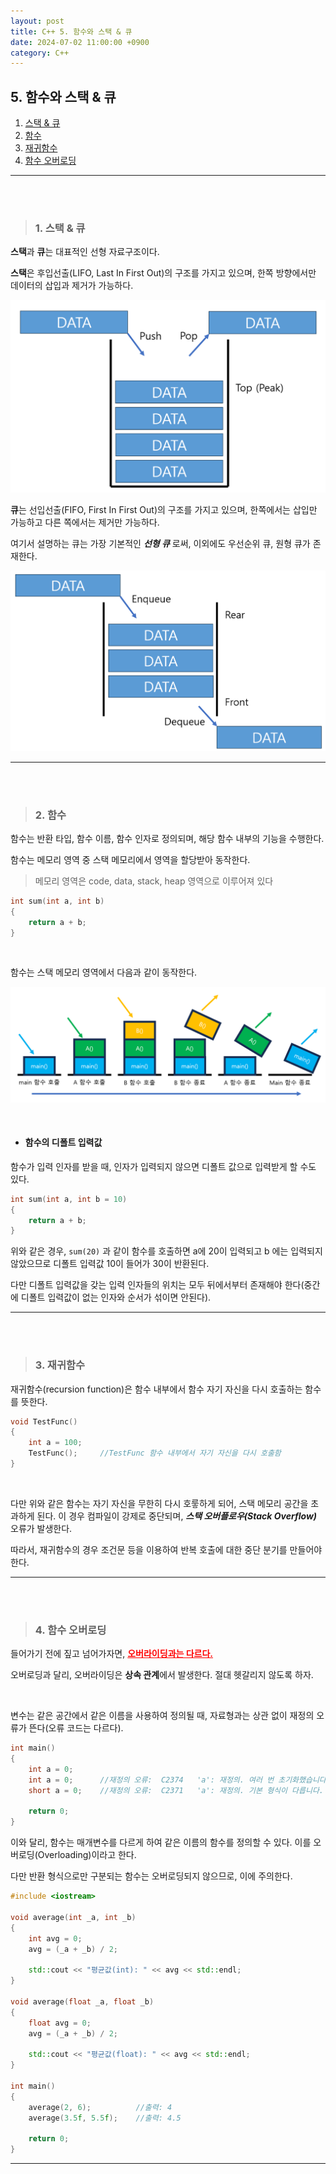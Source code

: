 ```yaml
---
layout: post
title: C++ 5. 함수와 스택 & 큐
date: 2024-07-02 11:00:00 +0900
category: C++
---
```


## 5. 함수와 스택 & 큐

1. [스택 & 큐](#1-스택--큐)
2. [함수](#2-함수)
3. [재귀함수](#3-재귀함수)
4. [함수 오버로딩](#4-함수-오버로딩)


---

<br><br>

>### 1. 스택 & 큐

**스택**과 **큐**는 대표적인 선형 자료구조이다.

**스택**은 후입선출(LIFO, Last In First Out)의 구조를 가지고 있으며, 한쪽 방향에서만 데이터의 삽입과 제거가 가능하다.

![alt text](\public\img\stack.png)

**큐**는 선입선출(FIFO, First In First Out)의 구조를 가지고 있으며, 한쪽에서는 삽입만 가능하고 다른 쪽에서는 제거만 가능하다.

여기서 설명하는 큐는 가장 기본적인 ***선형 큐*** 로써, 이외에도 우선순위 큐, 원형 큐가 존재한다.

![alt text](\public\img\queue.png)





---

<br><br>

>### 2. 함수

함수는 반환 타입, 함수 이름, 함수 인자로 정의되며, 해당 함수 내부의 기능을 수행한다.

함수는 메모리 영역 중 스택 메모리에서 영역을 할당받아 동작한다.

>메모리 영역은 code, data, stack, heap 영역으로 이루어져 있다

```cpp
int sum(int a, int b)
{
    return a + b;
}
```

<br>

함수는 스택 메모리 영역에서 다음과 같이 동작한다.

![alt text](\public\img\function_in_stack.png)


<br>

- #### 함수의 디폴트 입력값

함수가 입력 인자를 받을 때, 인자가 입력되지 않으면 디폴트 값으로 입력받게 할 수도 있다.

```cpp
int sum(int a, int b = 10)
{
    return a + b;
}
```

위와 같은 경우, `sum(20)` 과 같이 함수를 호출하면 a에 20이 입력되고 b 에는 입력되지 않았으므로 디폴트 입력값 10이 들어가 30이 반환된다.

다만 디폴트 입력값을 갖는 입력 인자들의 위치는 모두 뒤에서부터 존재해야 한다(중간에 디폴트 입력값이 없는 인자와 순서가 섞이면 안된다).

---

<br><br>


>### 3. 재귀함수

재귀함수(recursion function)은 함수 내부에서 함수 자기 자신을 다시 호출하는 함수를 뜻한다.

```cpp
void TestFunc()
{
    int a = 100;
    TestFunc();     //TestFunc 함수 내부에서 자기 자신을 다시 호출함
}
```

<br>

다만 위와 같은 함수는 자기 자신을 무한히 다시 호뤃하게 되어, 스택 메모리 공간을 초과하게 된다. 이 경우 컴파일이 강제로 중단되며, ***스택 오버플로우(Stack Overflow)*** 오류가 발생한다.

따라서, 재귀함수의 경우 조건문 등을 이용하여 반복 호출에 대한 중단 분기를 만들어야 한다.


---

<br><br>


>### 4. 함수 오버로딩

들어가기 전에 짚고 넘어가자면, <span style="color:red">**<U>오버라이딩과는 다르다.</U>**</span> 

오버로딩과 달리, 오버라이딩은 **상속 관계**에서 발생한다. 절대 헷갈리지 않도록 하자.

<br>

변수는 같은 공간에서 같은 이름을 사용하여 정의될 때, 자료형과는 상관 없이 재정의 오류가 뜬다(오류 코드는 다르다).

```cpp
int main()
{
	int a = 0;
    int a = 0;      //재정의 오류:  C2374   'a': 재정의. 여러 번 초기화했습니다.
	short a = 0;    //재정의 오류:  C2371   'a': 재정의. 기본 형식이 다릅니다.

	return 0;
}
```

이와 달리, 함수는 매개변수를 다르게 하여 같은 이름의 함수를 정의할 수 있다. 이를 오버로딩(Overloading)이라고 한다.

다만 반환 형식으로만 구분되는 함수는 오버로딩되지 않으므로, 이에 주의한다.

```cpp
#include <iostream>

void average(int _a, int _b)
{
    int avg = 0;
    avg = (_a + _b) / 2;

    std::cout << "평균값(int): " << avg << std::endl;
}

void average(float _a, float _b)
{
    float avg = 0;
    avg = (_a + _b) / 2;

    std::cout << "평균값(float): " << avg << std::endl;
}

int main()
{
    average(2, 6);          //출력: 4
    average(3.5f, 5.5f);    //출력: 4.5

    return 0;
}
```


---